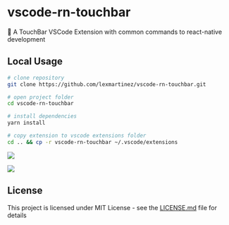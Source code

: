 # vscode-rn-touchbar

:diamond_shape_with_a_dot_inside: A TouchBar VSCode Extension with common commands to react-native development

## Local Usage

``` bash
# clone repository
git clone https://github.com/lexmartinez/vscode-rn-touchbar.git

# open project folder
cd vscode-rn-touchbar

# install dependencies
yarn install

# copy extension to vscode extensions folder
cd .. && cp -r vscode-rn-touchbar ~/.vscode/extensions
```

![](https://github.com/lexmartinez/vscode-rn-touchbar/raw/master/screenshots/screenshot-1.png)


![](https://github.com/lexmartinez/vscode-rn-touchbar/raw/master/screenshots/screenshot-2.png)

## License

This project is licensed under MIT License - see the [LICENSE.md](https://github.com/lexmartinez/vscode-rn-touchbar/blob/master/LICENSE.md) file for details
